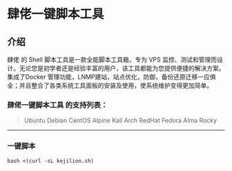 # 肆佬一键脚本工具

## 介绍

肆佬 的 Shell 脚本工具是一款全能脚本工具箱，专为 VPS 监控、测试和管理而设计。无论您是初学者还是经验丰富的用户，该工具都能为您提供便捷的解决方案。集成了Docker 管理功能，LNMP建站，站点优化，防御，备份还原迁移一应俱全；并且整合了各类系统工具面板的安装及使用，使系统维护变得更加简单。

### 肆佬一键脚本工具 的支持列表：

> Ubuntu Debian CentOS Alpine Kali Arch RedHat Fedora Alma Rocky

------

### 一键脚本

```
bash <(curl -sL kejilion.sh)
```
